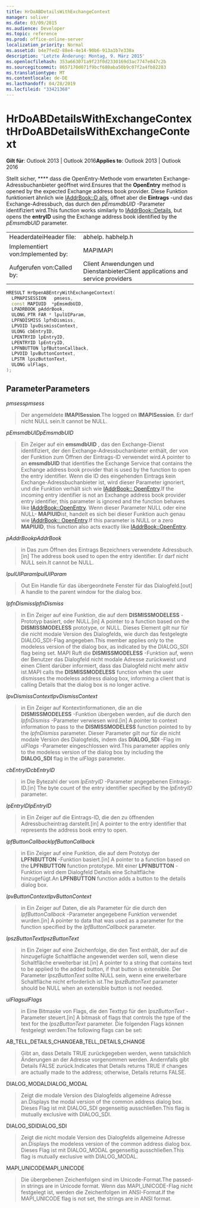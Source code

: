```yaml
---
title: HrDoABDetailsWithExchangeContext
manager: soliver
ms.date: 03/09/2015
ms.audience: Developer
ms.topic: reference
ms.prod: office-online-server
localization_priority: Normal
ms.assetid: b4e7fed2-88e4-4e14-90b6-913a1b7e338a
description: 'Letzte Änderung: Montag, 9. März 2015'
ms.openlocfilehash: 353a663071a9f23f0d2330169d3ac7747e047c2b
ms.sourcegitcommit: 8657170d071f9bcf680aba50b9c07f2a4fb82283
ms.translationtype: MT
ms.contentlocale: de-DE
ms.lasthandoff: 04/28/2019
ms.locfileid: "33421368"
---
```

# <a name="hrdoabdetailswithexchangecontext"></a><span data-ttu-id="bd1bb-103">HrDoABDetailsWithExchangeContext</span><span class="sxs-lookup"><span data-stu-id="bd1bb-103">HrDoABDetailsWithExchangeContext</span></span>

  
  
<span data-ttu-id="bd1bb-104">**Gilt für**: Outlook 2013 | Outlook 2016</span><span class="sxs-lookup"><span data-stu-id="bd1bb-104">**Applies to**: Outlook 2013 | Outlook 2016</span></span> 
  
<span data-ttu-id="bd1bb-105">Stellt sicher, \*\*\*\* dass die OpenEntry-Methode vom erwarteten Exchange-Adressbuchanbieter geöffnet wird.</span><span class="sxs-lookup"><span data-stu-id="bd1bb-105">Ensures that the **OpenEntry** method is opened by the expected Exchange address book provider.</span></span> <span data-ttu-id="bd1bb-106">Diese Funktion funktioniert ähnlich wie [IAddrBook::D ails](iaddrbook-details.md), öffnet aber die **Eintrags** -und das Exchange-Adressbuch, das durch den _pEmsmdbUID_ -Parameter identifiziert wird.</span><span class="sxs-lookup"><span data-stu-id="bd1bb-106">This function works similarly to [IAddrBook::Details](iaddrbook-details.md), but opens the **entryID** using the Exchange address book identified by the  _pEmsmdbUID_ parameter.</span></span> 
  
|||
|:-----|:-----|
|<span data-ttu-id="bd1bb-107">Headerdatei</span><span class="sxs-lookup"><span data-stu-id="bd1bb-107">Header file:</span></span>  <br/> |<span data-ttu-id="bd1bb-108">abhelp. h</span><span class="sxs-lookup"><span data-stu-id="bd1bb-108">abhelp.h</span></span>  <br/> |
|<span data-ttu-id="bd1bb-109">Implementiert von:</span><span class="sxs-lookup"><span data-stu-id="bd1bb-109">Implemented by:</span></span>  <br/> |<span data-ttu-id="bd1bb-110">MAPI</span><span class="sxs-lookup"><span data-stu-id="bd1bb-110">MAPI</span></span>  <br/> |
|<span data-ttu-id="bd1bb-111">Aufgerufen von:</span><span class="sxs-lookup"><span data-stu-id="bd1bb-111">Called by:</span></span>  <br/> |<span data-ttu-id="bd1bb-112">Client Anwendungen und Dienstanbieter</span><span class="sxs-lookup"><span data-stu-id="bd1bb-112">Client applications and service providers</span></span>  <br/> |
   
```cpp
HRESULT HrOpenABEntryWithExchangeContext(
  LPMAPISESSION   pmsess,
  const MAPIUID  *pEmsmdbUID,
  LPADRBOOK pAddrBook,
  ULONG_PTR FAR * lpulUIParam,
  LPFNDISMISS lpfnDismiss,
  LPVOID lpvDismissContext,
  ULONG cbEntryID,
  LPENTRYID lpEntryID,
  LPENTRYID lpEntryID,
  LPFNBUTTON lpfButtonCallback,
  LPVOID lpvButtonContext,
  LPSTR lpszButtonText,
  ULONG ulFlags,
);
```

## <a name="parameters"></a><span data-ttu-id="bd1bb-113">Parameter</span><span class="sxs-lookup"><span data-stu-id="bd1bb-113">Parameters</span></span>

 <span data-ttu-id="bd1bb-114">_pmsess_</span><span class="sxs-lookup"><span data-stu-id="bd1bb-114">_pmsess_</span></span>
  
> <span data-ttu-id="bd1bb-115">Der angemeldete **IMAPISession**.</span><span class="sxs-lookup"><span data-stu-id="bd1bb-115">The logged on **IMAPISession**.</span></span> <span data-ttu-id="bd1bb-116">Er darf nicht NULL sein.</span><span class="sxs-lookup"><span data-stu-id="bd1bb-116">It cannot be NULL.</span></span>
    
 <span data-ttu-id="bd1bb-117">_pEmsmdbUID_</span><span class="sxs-lookup"><span data-stu-id="bd1bb-117">_pEmsmdbUID_</span></span>
  
> <span data-ttu-id="bd1bb-118">Ein Zeiger auf ein **emsmdbUID** , das den Exchange-Dienst identifiziert, der den Exchange-Adressbuchanbieter enthält, der von der Funktion zum Öffnen der Eintrags-ID verwendet wird.</span><span class="sxs-lookup"><span data-stu-id="bd1bb-118">A pointer to an **emsmdbUID** that identifies the Exchange Service that contains the Exchange address book provider that is used by the function to open the entry identifier.</span></span> <span data-ttu-id="bd1bb-119">Wenn die ID des eingehenden Eintrags kein Exchange-Adressbuchanbieter ist, wird dieser Parameter ignoriert, und die Funktion verhält sich wie [IAddrBook:: OpenEntry](iaddrbook-openentry.md).</span><span class="sxs-lookup"><span data-stu-id="bd1bb-119">If the incoming entry identifier is not an Exchange address book provider entry identifier, this parameter is ignored and the function behaves like [IAddrBook::OpenEntry](iaddrbook-openentry.md).</span></span> <span data-ttu-id="bd1bb-120">Wenn dieser Parameter NULL oder eine NULL- **MAPIUID**ist, handelt es sich bei dieser Funktion auch genau wie [IAddrBook:: OpenEntry](iaddrbook-openentry.md).</span><span class="sxs-lookup"><span data-stu-id="bd1bb-120">If this parameter is NULL or a zero **MAPIUID**, this function also acts exactly like [IAddrBook::OpenEntry](iaddrbook-openentry.md).</span></span> 
    
 <span data-ttu-id="bd1bb-121">_pAddrBook_</span><span class="sxs-lookup"><span data-stu-id="bd1bb-121">_pAddrBook_</span></span>
  
> <span data-ttu-id="bd1bb-122">in Das zum Öffnen des Eintrags Bezeichners verwendete Adressbuch.</span><span class="sxs-lookup"><span data-stu-id="bd1bb-122">[in] The address book used to open the entry identifier.</span></span> <span data-ttu-id="bd1bb-123">Er darf nicht NULL sein.</span><span class="sxs-lookup"><span data-stu-id="bd1bb-123">It cannot be NULL.</span></span>
    
 <span data-ttu-id="bd1bb-124">_lpulUIParam_</span><span class="sxs-lookup"><span data-stu-id="bd1bb-124">_lpulUIParam_</span></span>
  
> <span data-ttu-id="bd1bb-125">Out Ein Handle für das übergeordnete Fenster für das Dialogfeld.</span><span class="sxs-lookup"><span data-stu-id="bd1bb-125">[out] A handle to the parent window for the dialog box.</span></span>
    
 <span data-ttu-id="bd1bb-126">_lpfnDismiss_</span><span class="sxs-lookup"><span data-stu-id="bd1bb-126">_lpfnDismiss_</span></span>
  
> <span data-ttu-id="bd1bb-127">in Ein Zeiger auf eine Funktion, die auf dem **DISMISSMODELESS** -Prototyp basiert, oder NULL.</span><span class="sxs-lookup"><span data-stu-id="bd1bb-127">[in] A pointer to a function based on the **DISMISSMODELESS** prototype, or NULL.</span></span> <span data-ttu-id="bd1bb-128">Dieses Element gilt nur für die nicht modale Version des Dialogfelds, wie durch das festgelegte DIALOG_SDI-Flag angegeben.</span><span class="sxs-lookup"><span data-stu-id="bd1bb-128">This member applies only to the modeless version of the dialog box, as indicated by the DIALOG_SDI flag being set.</span></span> <span data-ttu-id="bd1bb-129">MAPI Ruft die **DISMISSMODELESS** -Funktion auf, wenn der Benutzer das Dialogfeld nicht modale Adresse zurückweist und einen Client darüber informiert, dass das Dialogfeld nicht mehr aktiv ist.</span><span class="sxs-lookup"><span data-stu-id="bd1bb-129">MAPI calls the **DISMISSMODELESS** function when the user dismisses the modeless address dialog box, informing a client that is calling Details that the dialog box is no longer active.</span></span> 
    
 <span data-ttu-id="bd1bb-130">_lpvDismissContext_</span><span class="sxs-lookup"><span data-stu-id="bd1bb-130">_lpvDismissContext_</span></span>
  
> <span data-ttu-id="bd1bb-131">in Ein Zeiger auf Kontextinformationen, die an die **DISMISSMODELESS** -Funktion übergeben werden, auf die durch den _lpfnDismiss_ -Parameter verwiesen wird.</span><span class="sxs-lookup"><span data-stu-id="bd1bb-131">[in] A pointer to context information to pass to the **DISMISSMODELESS** function pointed to by the  _lpfnDismiss_ parameter.</span></span> <span data-ttu-id="bd1bb-132">Dieser Parameter gilt nur für die nicht modale Version des Dialogfelds, indem das **DIALOG_SDI** -Flag im _ulFlags_ -Parameter eingeschlossen wird.</span><span class="sxs-lookup"><span data-stu-id="bd1bb-132">This parameter applies only to the modeless version of the dialog box by including the **DIALOG_SDI** flag in the  _ulFlags_ parameter.</span></span> 
    
 <span data-ttu-id="bd1bb-133">_cbEntryID_</span><span class="sxs-lookup"><span data-stu-id="bd1bb-133">_cbEntryID_</span></span>
  
> <span data-ttu-id="bd1bb-134">in Die Bytezahl der vom _lpEntryID_ -Parameter angegebenen Eintrags-ID.</span><span class="sxs-lookup"><span data-stu-id="bd1bb-134">[in] The byte count of the entry identifier specified by the  _lpEntryID_ parameter.</span></span> 
    
 <span data-ttu-id="bd1bb-135">_lpEntryID_</span><span class="sxs-lookup"><span data-stu-id="bd1bb-135">_lpEntryID_</span></span>
  
> <span data-ttu-id="bd1bb-136">in Ein Zeiger auf die Eintrags-ID, die den zu öffnenden Adressbucheintrag darstellt.</span><span class="sxs-lookup"><span data-stu-id="bd1bb-136">[in] A pointer to the entry identifier that represents the address book entry to open.</span></span>
    
 <span data-ttu-id="bd1bb-137">_lpfButtonCallback_</span><span class="sxs-lookup"><span data-stu-id="bd1bb-137">_lpfButtonCallback_</span></span>
  
> <span data-ttu-id="bd1bb-138">in Ein Zeiger auf eine Funktion, die auf dem Prototyp der **LPFNBUTTON** -Funktion basiert.</span><span class="sxs-lookup"><span data-stu-id="bd1bb-138">[in] A pointer to a function based on the **LPFNBUTTON** function prototype.</span></span> <span data-ttu-id="bd1bb-139">Mit einer **LPFNBUTTON** -Funktion wird dem Dialogfeld Details eine Schaltfläche hinzugefügt.</span><span class="sxs-lookup"><span data-stu-id="bd1bb-139">An **LPFNBUTTON** function adds a button to the details dialog box.</span></span> 
    
 <span data-ttu-id="bd1bb-140">_lpvButtonContext_</span><span class="sxs-lookup"><span data-stu-id="bd1bb-140">_lpvButtonContext_</span></span>
  
> <span data-ttu-id="bd1bb-141">in Ein Zeiger auf Daten, die als Parameter für die durch den _lpfButtonCallback_ -Parameter angegebene Funktion verwendet wurden.</span><span class="sxs-lookup"><span data-stu-id="bd1bb-141">[in] A pointer to data that was used as a parameter for the function specified by the  _lpfButtonCallback_ parameter.</span></span> 
    
 <span data-ttu-id="bd1bb-142">_lpszButtonText_</span><span class="sxs-lookup"><span data-stu-id="bd1bb-142">_lpszButtonText_</span></span>
  
> <span data-ttu-id="bd1bb-143">in Ein Zeiger auf eine Zeichenfolge, die den Text enthält, der auf die hinzugefügte Schaltfläche angewendet werden soll, wenn diese Schaltfläche erweiterbar ist.</span><span class="sxs-lookup"><span data-stu-id="bd1bb-143">[in] A pointer to a string that contains text to be applied to the added button, if that button is extensible.</span></span> <span data-ttu-id="bd1bb-144">Der Parameter _lpszButtonText_ sollte NULL sein, wenn eine erweiterbare Schaltfläche nicht erforderlich ist.</span><span class="sxs-lookup"><span data-stu-id="bd1bb-144">The  _lpszButtonText_ parameter should be NULL when an extensible button is not needed.</span></span> 
    
 <span data-ttu-id="bd1bb-145">_ulFlags_</span><span class="sxs-lookup"><span data-stu-id="bd1bb-145">_ulFlags_</span></span>
  
> <span data-ttu-id="bd1bb-146">in Eine Bitmaske von Flags, die den Texttyp für den _lpszButtonText_ -Parameter steuert.</span><span class="sxs-lookup"><span data-stu-id="bd1bb-146">[in] A bitmask of flags that controls the type of the text for the  _lpszButtonText_ parameter.</span></span> <span data-ttu-id="bd1bb-147">Die folgenden Flags können festgelegt werden:</span><span class="sxs-lookup"><span data-stu-id="bd1bb-147">The following flags can be set:</span></span> 
    
<span data-ttu-id="bd1bb-148">AB_TELL_DETAILS_CHANGE</span><span class="sxs-lookup"><span data-stu-id="bd1bb-148">AB_TELL_DETAILS_CHANGE</span></span>
  
> <span data-ttu-id="bd1bb-149">Gibt an, dass Details TRUE zurückgegeben werden, wenn tatsächlich Änderungen an der Adresse vorgenommen werden. Andernfalls gibt Details FALSE zurück.</span><span class="sxs-lookup"><span data-stu-id="bd1bb-149">Indicates that Details returns TRUE if changes are actually made to the address; otherwise, Details returns FALSE.</span></span>
    
<span data-ttu-id="bd1bb-150">DIALOG_MODAL</span><span class="sxs-lookup"><span data-stu-id="bd1bb-150">DIALOG_MODAL</span></span>
  
> <span data-ttu-id="bd1bb-151">Zeigt die modale Version des Dialogfelds allgemeine Adresse an.</span><span class="sxs-lookup"><span data-stu-id="bd1bb-151">Displays the modal version of the common address dialog box.</span></span> <span data-ttu-id="bd1bb-152">Dieses Flag ist mit DIALOG_SDI gegenseitig ausschließen.</span><span class="sxs-lookup"><span data-stu-id="bd1bb-152">This flag is mutually exclusive with DIALOG_SDI.</span></span>
    
<span data-ttu-id="bd1bb-153">DIALOG_SDI</span><span class="sxs-lookup"><span data-stu-id="bd1bb-153">DIALOG_SDI</span></span>
  
> <span data-ttu-id="bd1bb-154">Zeigt die nicht modale Version des Dialogfelds allgemeine Adresse an.</span><span class="sxs-lookup"><span data-stu-id="bd1bb-154">Displays the modeless version of the common address dialog box.</span></span> <span data-ttu-id="bd1bb-155">Dieses Flag ist mit DIALOG_MODAL gegenseitig ausschließen.</span><span class="sxs-lookup"><span data-stu-id="bd1bb-155">This flag is mutually exclusive with DIALOG_MODAL.</span></span>
    
<span data-ttu-id="bd1bb-156">MAPI_UNICODE</span><span class="sxs-lookup"><span data-stu-id="bd1bb-156">MAPI_UNICODE</span></span>
  
> <span data-ttu-id="bd1bb-157">Die übergebenen Zeichenfolgen sind im Unicode-Format.</span><span class="sxs-lookup"><span data-stu-id="bd1bb-157">The passed-in strings are in Unicode format.</span></span> <span data-ttu-id="bd1bb-158">Wenn das MAPI_UNICODE-Flag nicht festgelegt ist, werden die Zeichenfolgen im ANSI-Format.</span><span class="sxs-lookup"><span data-stu-id="bd1bb-158">If the MAPI_UNICODE flag is not set, the strings are in ANSI format.</span></span>
    

